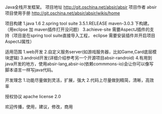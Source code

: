 Java全栈开发框架。
项目地址 http://git.oschina.net/absir/absir
项目作者 absir
项目使用手册 http://git.oschina.net/absir/absir/wikis/home

项目构建
1.java 1.6
2.spring tool suite 3.5.1.RELEASE maven-3.0.3 下构建。（用eclipse 加 maven插件打开没问题）
3.achieve-site 需要AspectJ插件的支持（项目是在spring tool suite直接导入工程， eclipse 需要安装插件并开启项目AspectJ属性）

适用范围
1.web开发
2.自定义服务server(如游戏服务器，比如Game,Card底层模块逻辑)
3.android开发(详细介绍参考另一个开源项目absir-randroid)
4.有用到java开发的地方，使用absir-lang,absir-io(依赖commmons-io)会让你可以像写脚本语言一样写java代码。

开发理念
1.功能尽量做到灵活，扩展，强大
2.代码上尽量做到精简，清晰，高效率

授权协议
apache license 2.0

欢迎传播，使用，建议，修改，商用
